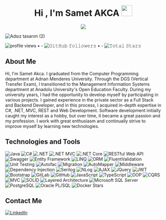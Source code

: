 <h1 align="center">Hi , I'm Samet AKCA  <img src="https://media.giphy.com/media/hvRJCLFzcasrR4ia7z/giphy.gif" width="35">   </h1>
<p align="center">
  <a href="https://github.com/smtdeveloper"><img src="https://readme-typing-svg.herokuapp.com?lines=Welcome+to+my+world;My+nickname+is+SMTcoder;I+Am+Backend+Developer+:);&center=true&width=500&height=50"></a>
</p>

![Adsız tasarım (2)](https://user-images.githubusercontent.com/74311713/216057508-04ca55ba-6f88-4bd3-804d-4e4e83d76035.png)


<p align="center">



  <img alt = "profile views" src="https://komarev.com/ghpvc/?username=JayantGoel001&style=flat&color=brightgreen"> •    -
  <img alt="𝙶𝚒𝚝𝙷𝚞𝚋 𝚏𝚘𝚕𝚕𝚘𝚠𝚎𝚛𝚜" src="https://img.shields.io/github/followers/smtdeveloper?label=Followers&style=social"> •   -
  <img src="https://img.shields.io/github/stars/smtdeveloper?label=Stars" alt="𝚃𝚘𝚝𝚊𝚕 𝚂𝚝𝚊𝚛𝚜">
</p>
<p align="center"

<hr>

## About Me
Hi, I'm Samet Akca. I graduated from the Computer Programming department at Adnan Menderes University. Through the DGS (Vertical Transfer Exam), I transitioned to the Management Information Systems department at Anadolu University's Open Education Faculty. During my university years, I had the opportunity to develop myself by participating in various projects. I gained experience in the private sector as a Full Stack and Backend Developer, and in this process, I acquired in-depth expertise in C#, .NET, MVC, REST and Web Development. Software development initially caught my interest as a hobby, but over time, it became a great passion and my profession. I work with great enthusiasm and continually strive to improve myself by learning new technologies.



## Technologies and Tools
![Java](https://img.shields.io/badge/-Java-black?style=flat-square&logo=java)
![C#](https://img.shields.io/badge/-C%23-black?style=flat-square&logo=c-sharp)
![.NET](https://img.shields.io/badge/-.NET-black?style=flat-square&logo=.net)
![.NET MVC](https://img.shields.io/badge/-.NET%20MVC-black?style=flat-square&logo=dotnet)
![.NET Core](https://img.shields.io/badge/-.NET%20Core-black?style=flat-square&logo=dotnet)
![RESTful Web API](https://img.shields.io/badge/-RESTful%20Web%20API-black?style=flat-square&logo=web)
![Swagger](https://img.shields.io/badge/-Swagger-black?style=flat-square&logo=swagger)
![Entity Framework](https://img.shields.io/badge/-Entity%20Framework-black?style=flat-square&logo=nuget)
![LINQ](https://img.shields.io/badge/-LINQ-black?style=flat-square&logo=linq)
![ORM](https://img.shields.io/badge/-ORM-black?style=flat-square&logo=orm)
![FluentValidation](https://img.shields.io/badge/-FluentValidation-black?style=flat-square&logo=validation)
![Unit Testing](https://img.shields.io/badge/-Unit%20Testing-black?style=flat-square&logo=testing)
![Autofac](https://img.shields.io/badge/-Autofac-black?style=flat-square&logo=autofac)
![Migration](https://img.shields.io/badge/-Migration-black?style=flat-square&logo=migration)
![AutoMapper](https://img.shields.io/badge/-AutoMapper-black?style=flat-square&logo=automapper)
![Middleware](https://img.shields.io/badge/-Middleware-black?style=flat-square&logo=middleware)
![Dependency Injection](https://img.shields.io/badge/-Dependency%20Injection-black?style=flat-square&logo=injection)
![Serilog](https://img.shields.io/badge/-Serilog-black?style=flat-square&logo=serilog)
![NLog](https://img.shields.io/badge/-NLog-black?style=flat-square&logo=nlog)
![AJAX](https://img.shields.io/badge/-AJAX-black?style=flat-square&logo=ajax)
![JQuery](https://img.shields.io/badge/-JQuery-black?style=flat-square&logo=jquery)
![JWT](https://img.shields.io/badge/-JWT-black?style=flat-square&logo=jwt)
![Bootstrap](https://img.shields.io/badge/-Bootstrap-black?style=flat-square&logo=bootstrap)
![GitLab](https://img.shields.io/badge/-GitLab-black?style=flat-square&logo=gitlab)
![GitHub](https://img.shields.io/badge/-GitHub-black?style=flat-square&logo=github)
![JavaScript](https://img.shields.io/badge/-JavaScript-black?style=flat-square&logo=javascript)
![TypeScript](https://img.shields.io/badge/-TypeScript-black?style=flat-square&logo=typescript)
![OOP](https://img.shields.io/badge/-OOP-black?style=flat-square&logo=oop)
![CQRS](https://img.shields.io/badge/-CQRS-black?style=flat-square&logo=cqrs)
![MVC](https://img.shields.io/badge/-MVC-black?style=flat-square&logo=mvc)
![SOLID](https://img.shields.io/badge/-SOLID-black?style=flat-square&logo=solid)
![Layered Architecture](https://img.shields.io/badge/-Layered%20Architecture-black?style=flat-square&logo=architecture)
![Microsoft SQL Server](https://img.shields.io/badge/-Microsoft%20SQL%20Server-black?style=flat-square&logo=microsoft-sql-server)
![PostgreSQL](https://img.shields.io/badge/-PostgreSQL-black?style=flat-square&logo=postgresql)
![Oracle PL/SQL](https://img.shields.io/badge/-Oracle%20PL%2FSQL-black?style=flat-square&logo=oracle)
![Docker Stars](https://img.shields.io/docker/stars/:user/:repo)




## Contact Me
<p align="center">
 
  <a href="https://www.linkedin.com/in/bensametakca"><img src="https://img.icons8.com/fluent/48/000000/linkedin.png" alt="LinkedIn"/></a>

</p>
